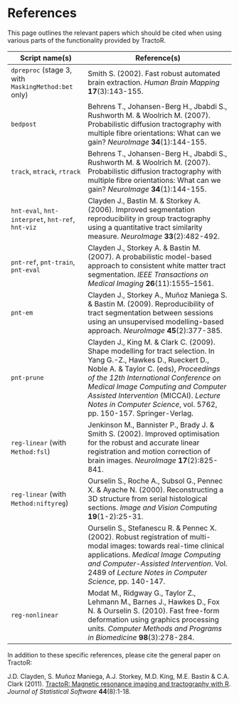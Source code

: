# References

This page outlines the relevant papers which should be cited when using various parts of the functionality provided by TractoR.

Script name(s)                                      | Reference(s)
--------------------------------------------------- | ------------------------------------------------
`dpreproc` (stage 3, with `MaskingMethod:bet` only) | Smith S. (2002). Fast robust automated brain extraction. _Human Brain Mapping_ **17**(3):143-155.
`bedpost`                                           | Behrens T., Johansen-Berg H., Jbabdi S., Rushworth M. & Woolrich M. (2007). Probabilistic diffusion tractography with multiple fibre orientations: What can we gain? _NeuroImage_ **34**(1):144-155.
`track`, `mtrack`, `rtrack`                         | Behrens T., Johansen-Berg H., Jbabdi S., Rushworth M. & Woolrich M. (2007). Probabilistic diffusion tractography with multiple fibre orientations: What can we gain? _NeuroImage_ **34**(1):144-155.
`hnt-eval`, `hnt-interpret`, `hnt-ref`, `hnt-viz`   | Clayden J., Bastin M. & Storkey A. (2006). Improved segmentation reproducibility in group tractography using a quantitative tract similarity measure. _NeuroImage_ **33**(2):482-492.
`pnt-ref`, `pnt-train`, `pnt-eval`                  | Clayden J., Storkey A. & Bastin M. (2007). A probabilistic model-based approach to consistent white matter tract segmentation. _IEEE Transactions on Medical Imaging_ **26**(11):1555–1561.
`pnt-em`                                            | Clayden J., Storkey A., Muñoz Maniega S. & Bastin M. (2009). Reproducibility of tract segmentation between sessions using an unsupervised modelling-based approach. _NeuroImage_ **45**(2):377-385.
`pnt-prune`                                         | Clayden J., King M. & Clark C. (2009). Shape modelling for tract selection. In Yang G.-Z., Hawkes D., Rueckert D., Noble A. & Taylor C. (eds), _Proceedings of the 12th International Conference on Medical Image Computing and Computer Assisted Intervention_ (MICCAI). _Lecture Notes in Computer Science_, vol. 5762, pp. 150-157. Springer-Verlag.
`reg-linear` (with `Method:fsl`)                    | Jenkinson M., Bannister P., Brady J. & Smith S. (2002). Improved optimisation for the robust and accurate linear registration and motion correction of brain images. _NeuroImage_ **17**(2):825-841.
`reg-linear` (with `Method:niftyreg`)               | Ourselin S., Roche A., Subsol G., Pennec X. & Ayache N. (2000). Reconstructing a 3D structure from serial histological sections. _Image and Vision Computing_ **19**(1-2):25-31.
                                                    | Ourselin S., Stefanescu R. & Pennec X. (2002). Robust registration of multi-modal images: towards real-time clinical applications. _Medical Image Computing and Computer-Assisted Intervention_. Vol. 2489 of _Lecture Notes in Computer Science_, pp. 140-147.
`reg-nonlinear`                                     | Modat M., Ridgway G., Taylor Z., Lehmann M., Barnes J., Hawkes D., Fox N. & Ourselin S. (2010). Fast free-form deformation using graphics processing units. _Computer Methods and Programs in Biomedicine_ **98**(3):278-284.

In addition to these specific references, please cite the general paper on TractoR:

J.D. Clayden, S. Muñoz Maniega, A.J. Storkey, M.D. King, M.E. Bastin & C.A. Clark (2011). [TractoR: Magnetic resonance imaging and tractography with R](http://www.jstatsoft.org/v44/i08/). _Journal of Statistical Software_ **44**(8):1-18.